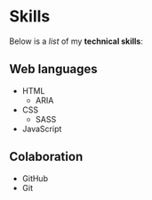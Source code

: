 # Skills

Below is a _list_ of my **technical skills**:

## Web languages
- HTML
  - ARIA
- CSS
  - SASS
- JavaScript

## Colaboration
- GitHub
- Git
